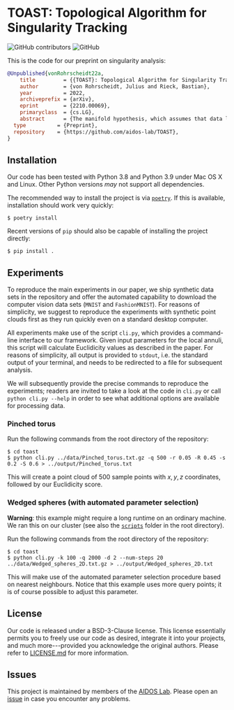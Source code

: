 # TOAST: Topological Algorithm for Singularity Tracking

![GitHub contributors](https://img.shields.io/github/contributors/aidos-lab/TOAST) ![GitHub](https://img.shields.io/github/license/aidos-lab/TOAST)

This is the code for our preprint on singularity analysis:

```bibtex
@Unpublished{vonRohrscheidt22a,
	title         = {{TOAST}: Topological Algorithm for Singularity Tracking},
	author        = {von Rohrscheidt, Julius and Rieck, Bastian},
	year          = 2022,
	archiveprefix = {arXiv},
	eprint        = {2210.00069},
	primaryclass  = {cs.LG},
	abstract      = {The manifold hypothesis, which assumes that data lie on or close to an unknown manifold of low intrinsic dimensionality, is a staple of modern machine learning research. However, recent work has shown that real-world data exhibit distinct non-manifold structures, which result in singularities that can lead to erroneous conclusions about the data. Detecting such singularities is therefore crucial as a precursor to interpolation and inference tasks. We address detecting singularities by developing (i) persistent local homology, a new topology-driven framework for quantifying the intrinsic dimension of a data set locally, and (ii) Euclidicity, a topology-based multi-scale measure for assessing the 'manifoldness' of individual points. We show that our approach can reliably identify singularities of complex spaces, while also capturing singular structures in real-world data sets.},
  type          = {Preprint},
  repository    = {https://github.com/aidos-lab/TOAST},
}
```

## Installation

Our code has been tested with Python 3.8 and Python 3.9 under Mac OS
X and Linux. Other Python versions *may* not support all dependencies.

The recommended way to install the project is via [`poetry`](https://python-poetry.org/).
If this is available, installation should work very quickly:

    $ poetry install

Recent versions of `pip` should also be capable of installing the
project directly:

    $ pip install .

## Experiments

To reproduce the main experiments in our paper, we ship synthetic data
sets in the repository and offer the automated capability to download
the computer vision data sets&nbsp;(`MNIST` and `FashionMNIST`). For
reasons of simplicity, we suggest to reproduce the experiments with
synthetic point clouds first as they run quickly even on a standard
desktop computer.

All experiments make use of the script `cli.py`, which provides
a command-line interface to our framework. Given input parameters for
the local annuli, this script will calculate Euclidicity values as
described in the paper. For reasons of simplicity, all output is
provided to `stdout`, i.e. the standard output of your terminal, and
needs to be redirected to a file for subsequent analysis.

We will subsequently provide the precise commands to reproduce the
experiments; readers are invited to take a look at the code in `cli.py`
or call `python cli.py --help` in order to see what additional options
are available for processing data.

### Pinched torus

Run the following commands from the root directory of the repository:

    $ cd toast
    $ python cli.py ../data/Pinched_torus.txt.gz -q 500 -r 0.05 -R 0.45 -s 0.2 -S 0.6 > ../output/Pinched_torus.txt

This will create a point cloud of 500 sample points with $x, y, z$
coordinates, followed by our Euclidicity score.

### Wedged spheres (with automated parameter selection)

**Warning**: this example might require a long runtime on an ordinary
machine. We ran this on our cluster (see also the [`scripts`](./scripts)
folder in the root directory).

Run the following commands from the root directory of the repository:

    $ cd toast
    $ python cli.py -k 100 -q 2000 -d 2 --num-steps 20 ../data/Wedged_spheres_2D.txt.gz > ../output/Wedged_spheres_2D.txt

This will make use of the automated parameter selection procedure based
on nearest neighbours. Notice that this example uses more query
points; it is of course possible to adjust this parameter.

## License

Our code is released under a BSD-3-Clause license. This license
essentially permits you to freely use our code as desired, integrate it
into your projects, and much more---provided you acknowledge the
original authors. Please refer to [LICENSE.md](./LICENSE.md) for more
information. 

## Issues

This project is maintained by members of the [AIDOS Lab](https://github.com/aidos-lab).
Please open an [issue](https://github.com/aidos-lab/TOAST/issues) in
case you encounter any problems.
